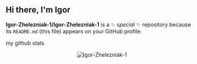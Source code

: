 <h2> Hi there, I'm Igor</h2>


**Igor-Zhelezniak-1/Igor-Zhelezniak-1** is a ✨ _special_ ✨ repository because its `README.md` (this file) appears on your GitHub profile.

my github stats

<p align="center"> <img src="https://github-readme-stats.vercel.app/api?username=Igor-Zhelezniak-1&show_icons=true&theme=gotham" alt="Igor-Zhelezniak-1" />



